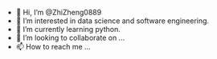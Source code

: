 - 👋 Hi, I’m @ZhiZheng0889
- 👀 I’m interested in data science and software engineering.
- 🌱 I’m currently learning python.
- 💞️ I’m looking to collaborate on ...
- 📫 How to reach me ...

<!---
ZhiZheng0889/ZhiZheng0889 is a ✨ special ✨ repository because its `README.md` (this file) appears on your GitHub profile.
You can click the Preview link to take a look at your changes.
--->
